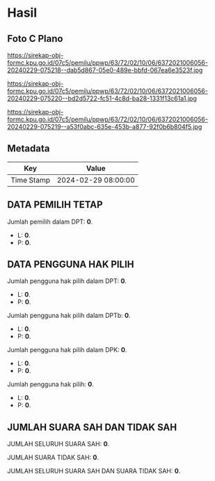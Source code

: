 # Hasil

## Foto C Plano

https://sirekap-obj-formc.kpu.go.id/07c5/pemilu/ppwp/63/72/02/10/06/6372021006056-20240229-075218--dab5d867-05e0-489e-bbfd-067ea6e3523f.jpg

https://sirekap-obj-formc.kpu.go.id/07c5/pemilu/ppwp/63/72/02/10/06/6372021006056-20240229-075220--bd2d5722-fc51-4c8d-ba28-1331f13c61a1.jpg

https://sirekap-obj-formc.kpu.go.id/07c5/pemilu/ppwp/63/72/02/10/06/6372021006056-20240229-075219--a53f0abc-635e-453b-a877-92f0b6b804f5.jpg


## Metadata

| Key        | Value               |
| ---------- | ------------------- |
| Time Stamp | 2024-02-29 08:00:00 |


## DATA PEMILIH TETAP

Jumlah pemilih dalam DPT: **0**.
 * L: **0**.
 * P: **0**.

## DATA PENGGUNA HAK PILIH

Jumlah pengguna hak pilih dalam DPT: **0**.
 * L: **0**.
 * P: **0**.

Jumlah pengguna hak pilih dalam DPTb: **0**.
 * L: **0**.
 * P: **0**.

Jumlah pengguna hak pilih dalam DPK: **0**.
 * L: **0**.
 * P: **0**.

Jumlah pengguna hak pilih: **0**.
 * L: **0**.
 * P: **0**.

## JUMLAH SUARA SAH DAN TIDAK SAH

JUMLAH SELURUH SUARA SAH: **0**.

JUMLAH SUARA TIDAK SAH: **0**.

JUMLAH SELURUH SUARA SAH DAN SUARA TIDAK SAH: **0**.


